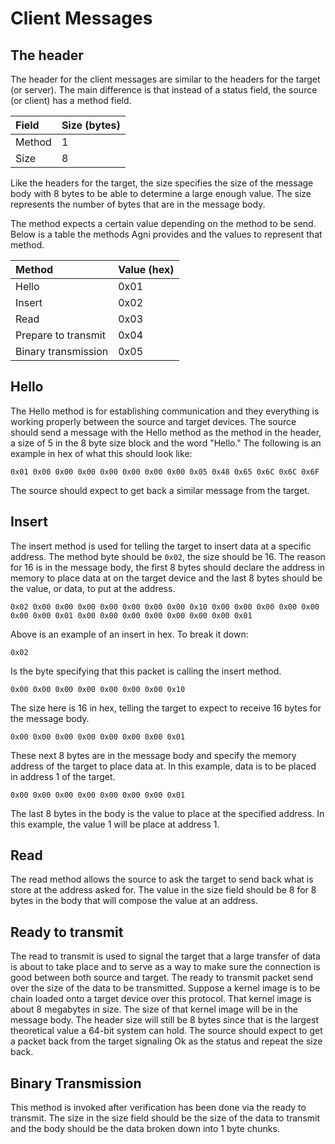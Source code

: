 
# Client Messages

## The header

The header for the client messages are similar to the headers for the target (or server). The main difference is that instead of a status field, the source (or client) has a method field.

| Field  | Size (bytes) |
|:-------|:-------------|
| Method | 1            |
| Size   | 8            |

Like the headers for the target, the size specifies the size of the message body with 8 bytes to be able to determine a large enough value. The size represents the number of bytes that are in the message body.

The method expects a certain value depending on the method to be send. Below is a table the methods Agni provides and the values to represent that method.

| Method              | Value (hex) |
|:--------------------|:------------|
| Hello               | 0x01        |
| Insert              | 0x02        |
| Read                | 0x03        |
| Prepare to transmit | 0x04        |
| Binary transmission | 0x05        |

## Hello

The Hello method is for establishing communication and they everything is working properly between the source and target devices. The source should send a message with the Hello method as the method in the header, a size of 5 in the 8 byte size block and the word "Hello." The following is an example in hex of what this should look like:

```
0x01 0x00 0x00 0x00 0x00 0x00 0x00 0x00 0x05 0x48 0x65 0x6C 0x6C 0x6F
```

The source should expect to get back a similar message from the target.

## Insert

The insert method is used for telling the target to insert data at a specific address. The method byte should be `0x02`, the size should be 16. The reason for 16 is in the message body, the first 8 bytes should declare the address in memory to place data at on the target device and the last 8 bytes should be the value, or data, to put at the address.

```
0x02 0x00 0x00 0x00 0x00 0x00 0x00 0x00 0x10 0x00 0x00 0x00 0x00 0x00 0x00 0x00 0x01 0x00 0x00 0x00 0x00 0x00 0x00 0x00 0x01
```

Above is an example of an insert in hex. To break it down:

```
0x02
```
Is the byte specifying that this packet is calling the insert method.


```
0x00 0x00 0x00 0x00 0x00 0x00 0x00 0x10
```
The size here is 16 in hex, telling the target to expect to receive 16 bytes for the message body.

```
0x00 0x00 0x00 0x00 0x00 0x00 0x00 0x01
```
These next 8 bytes are in the message body and specify the memory address of the target to place data at. In this example, data is to be placed in address 1 of the target.

```
0x00 0x00 0x00 0x00 0x00 0x00 0x00 0x01
```
The last 8 bytes in the body is the value to place at the specified address. In this example, the value 1 will be place at address 1.

## Read

The read method allows the source to ask the target to send back what is store at the address asked for. The value in the size field should be 8 for 8 bytes in the body that will compose the value at an address.

## Ready to transmit

The read to transmit is used to signal the target that a large transfer of data is about to take place and to serve as a way to make sure the connection is good between both source and target. The ready to transmit packet send over the size of the data to be transmitted. Suppose a kernel image is to be chain loaded onto a target device over this protocol. That kernel image is about 8 megabytes in size. The size of that kernel image will be in the message body. The header size will still be 8 bytes since that is the largest theoretical value a 64-bit system can hold. The source should expect to get a packet back from the target signaling Ok as the status and repeat the size back. 

## Binary Transmission

This method is invoked after verification has been done via the ready to transmit. The size in the size field should be the size of the data to transmit and the body should be the data broken down into 1 byte chunks.

